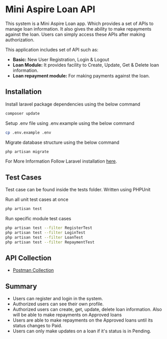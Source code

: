  
# Mini Aspire Loan API
 
This system is a Mini Aspire Loan app. Which provides a set of APIs to manage loan information. It also gives the ability to make repayments against the loan. Users can simply access these APIs after making authorization.
 
 
This application includes set of API such as:
 
- **Basic:** New User Registration, Login & Logout
- **Loan Module:** It provides facility to Create, Update, Get & Delete loan information.
- **Loan repayment module:** For making payments against the loan.
 
 
## Installation
 
Install laravel package dependencies using the below command
```bash
composer update
```
Setup .env file using .env.example using the below command
```bash
cp .env.example .env
```
 
Migrate database structure using the below command
```bash
php artisan migrate
```
 
For More Information Follow Laravel installation [here](https://laravel.com/docs/8.x/installation).
 
 

## Test Cases
 
Test case can be found inside the tests folder. Written using PHPUnit
 
Run all unit test cases at once 
 
```bash
php artisan test
```
 
Run specific module test cases
 
```bash
php artisan test --filter RegisterTest
php artisan test --filter LoginTest
php artisan test --filter LoanTest
php artisan test --filter RepaymentTest
```
 
## API Collection
 
- [Postman Collection](https://drive.google.com/file/d/10i54ZJhoXXiSh_fDp81TYRFbR45ArI18/view?usp=sharing)
 
## Summary
 
- Users can register and login in the system.
- Authorized users can see their own profile.
- Authorized users can create, get, update, delete loan information. Also will be able to make repayments on Approved loans
- Users are able to make repayments on the Approved loans until its status changes to Paid.
-  Users can only make updates on a loan if it's status is in Pending.
